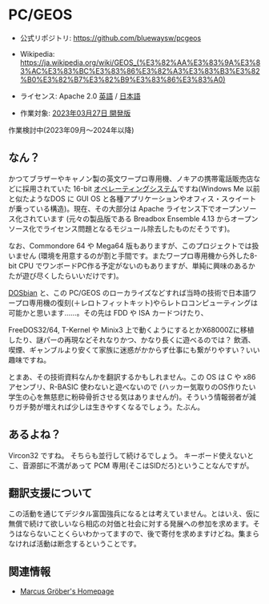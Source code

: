 # PC/GEOS

* 公式リポジトリ: https://github.com/bluewaysw/pcgeos
* Wikipedia: https://ja.wikipedia.org/wiki/GEOS_(%E3%82%AA%E3%83%9A%E3%83%AC%E3%83%BC%E3%83%86%E3%82%A3%E3%83%B3%E3%82%B0%E3%82%B7%E3%82%B9%E3%83%86%E3%83%A0)

* ライセンス: Apache 2.0 [英語](https://www.apache.org/licenses/LICENSE-2.0) / [日本語](https://licenses.opensource.jp/Apache-2.0/Apache-2.0.html)
* 作業対象: [2023年03月27日 開発版](https://github.com/bluewaysw/pcgeos/tree/9672d033f192a4fd5103103bf385cc8cd58c48b7)

作業検討中(2023年09月〜2024年以降)

## なん？
かつてブラザーやキャノン製の英文ワープロ専用機、ノキアの携帯電話販売店などに採用されていた 16-bit [オペレーティングシステム](http://toastytech.com/guis/bbe.html)ですね(Windows Me 以前と似たようなDOS に GUI OS と各種アプリケーションやオフィス・スゥイートが乗っている構造)。現在、その大部分は Apache ライセンス下でオープンソース化されています (元々の製品版である Breadbox Ensemble 4.13 からオープンソース化でライセンス問題となるモジュール除去したものだそうです)。

なお、Commondore 64 や Mega64 版もありますが、このプロジェクトでは扱いません (環境を用意するのが割と手間です。またワープロ専用機から外した8-bit CPU でワンボードPC作る予定がないのもありますが、単純に興味のあるかたが遊び尽くしたらいいだけです)。

[DOSbian](https://github.com/appnjoy/dosbian) と、この PC/GEOS のローカライズなどすれば当時の技術で日本語ワープロ専用機の復刻(＋レロトフィットキット)やらレトロコンピューティングは可能かと思います……。その先は
FDD や ISA カードつけたり、

FreeDOS32/64, T-Kernel や Minix3 上で動くようにするとかX68000Zに移植したり、謎パーの再現などそれなりかつ、かなり長くに遊べるのでは？ 飲酒、喫煙、ギャンブルより安くて家族に迷惑がかからず仕事にも繋がりやすい？いい趣味ですね。

とまあ、その技術資料なんかを翻訳するかもしれません。この OS は C や x86 アセンブリ、R-BASIC 使わないと遊べないので (ハッカー気取りのOS作りたい学生の心を無慈悲に粉砕骨折させる気はありませんが)。そういう情報弱者が減りガチ勢が増えれば少しは生きやすくなるでしょう。たぶん。

## あるよね？

Vircon32 ですね。
そちらも並行して続けるでしょう。
キーボード使えないとこ、音源部に不満があって PCM 専用(そこはSIDだろ)ということなんですが。

## 翻訳支援について

この活動を通じてデジタル富国強兵になるとは考えていません。とはいえ、仮に無償で続けて欲しいなら相応の対価と社会に対する発展への参加を求めます。そうはならないことくらいわかってますので、後で寄付を求めますけどね。集まらなければ活動は断念するということです。

## 関連情報

* [Marcus Gröber's Homepage](http://mgroeber.de/)
